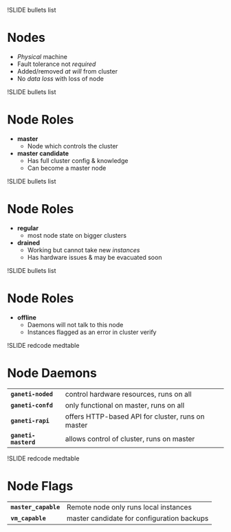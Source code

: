 !SLIDE bullets list

# Nodes

* _Physical_ machine
* Fault tolerance not _required_
* Added/removed _at will_ from cluster
* No _data loss_ with loss of node

!SLIDE bullets list

# Node Roles

* **master**
    * Node which controls the cluster
* **master candidate**
    * Has full cluster config & knowledge
    * Can become a master node

!SLIDE bullets list

# Node Roles

* **regular**
    * most node state on bigger clusters
* **drained**
    * Working but cannot take new _instances_
    * Has hardware issues & may be evacuated soon

!SLIDE bullets list

# Node Roles

* **offline**
    * Daemons will not talk to this node
    * Instances flagged as an error in cluster verify

!SLIDE redcode medtable

# Node Daemons

<table class="rdata">
    <tr class="odd">
        <td><code><b>ganeti-noded</b></code></td>
        <td>control hardware resources, runs on all</td>
    </tr>
    <tr class="even">
        <td><code><b>ganeti-confd<b></code></td>
        <td>only functional on master, runs on all</td>
    </tr>
    <tr class="odd">
        <td><code><b>ganeti-rapi<b></code></td>
        <td>offers HTTP-based API for cluster, runs on master</td>
    </tr>
    <tr class="even">
        <td><code><b>ganeti-masterd</b></code></td>
        <td>allows control of cluster, runs on master</td>
    </tr>
</table>

!SLIDE redcode medtable

# Node Flags

<table class="rdata">
    <tr class="odd">
        <td><code><b>master_capable</b></code></td>
        <td>Remote node only runs local instances</td>
    </tr>
    <tr class="even">
        <td><code><b>vm_capable<b></code></td>
        <td>master candidate for configuration backups</td>
    </tr>
</table>
